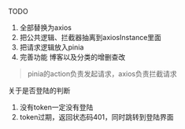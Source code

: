 TODO 
1. 全部替换为axios
2. 把公共逻辑、拦截器抽离到axiosInstance里面
3. 把请求逻辑放入pinia
4. 完善功能 博客以及分类的增删查改

> pinia的action负责发起请求，axios负责拦截请求

关于是否登陆的判断
1. 没有token一定没有登陆
2. token过期，返回状态码401，同时跳转到登陆界面